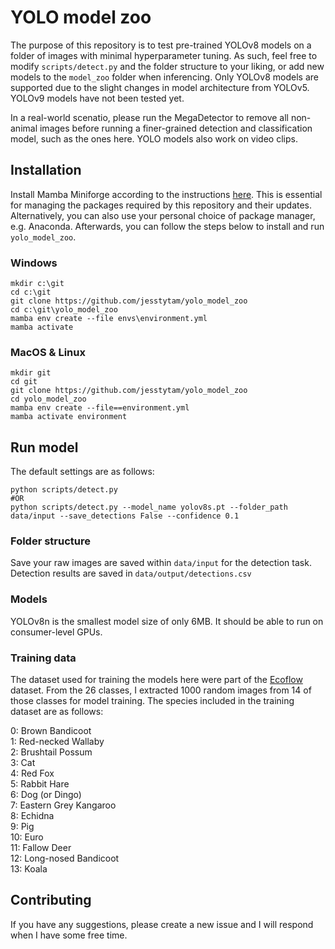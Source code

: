 # YOLO model zoo

The purpose of this repository is to test pre-trained YOLOv8 models on a folder of images with minimal hyperparameter tuning. As such, feel free to modify `scripts/detect.py` and the folder structure to your liking, or add new models to the `model_zoo` folder when inferencing. Only YOLOv8 models are supported due to the slight changes in model architecture from YOLOv5. YOLOv9 models have not been tested yet.

In a real-world scenatio, please run the MegaDetector to remove all non-animal images before running a finer-grained detection and classification model, such as the ones here. YOLO models also work on video clips.

## Installation

Install Mamba Miniforge according to the instructions [here](https://github.com/conda-forge/miniforge?tab=readme-ov-file#download). This is essential for managing the packages required by this repository and their updates. Alternatively, you can also use your personal choice of package manager, e.g. Anaconda. Afterwards, you can follow the steps below to install and run `yolo_model_zoo`.

### Windows

```
mkdir c:\git
cd c:\git
git clone https://github.com/jesstytam/yolo_model_zoo
cd c:\git\yolo_model_zoo
mamba env create --file envs\environment.yml
mamba activate 
```

### MacOS & Linux

```
mkdir git
cd git
git clone https://github.com/jesstytam/yolo_model_zoo
cd yolo_model_zoo
mamba env create --file==environment.yml
mamba activate environment
```

## Run model

The default settings are as follows:
```
python scripts/detect.py
#OR
python scripts/detect.py --model_name yolov8s.pt --folder_path data/input --save_detections False --confidence 0.1
```

### Folder structure

Save your raw images are saved within `data/input` for the detection task. Detection results are saved in `data/output/detections.csv`

### Models

YOLOv8n is the smallest model size of only 6MB. It should be able to run on consumer-level GPUs.

### Training data

The dataset used for training the models here were part of the [Ecoflow](https://github.com/microsoft/Ecoflow) dataset. From the 26 classes, I extracted 1000 random images from 14 of those classes for model training. The species included in the training dataset are as follows: <br />

  0: Brown Bandicoot <br />
  1: Red-necked Wallaby <br />
  2: Brushtail Possum <br />
  3: Cat <br />
  4: Red Fox <br />
  5: Rabbit Hare <br />
  6: Dog (or Dingo) <br />
  7: Eastern Grey Kangaroo <br />
  8: Echidna <br />
  9: Pig <br />
  10: Euro <br />
  11: Fallow Deer <br />
  12: Long-nosed Bandicoot <br />
  13: Koala <br />

## Contributing
If you have any suggestions, please create a new issue and I will respond when I have some free time.